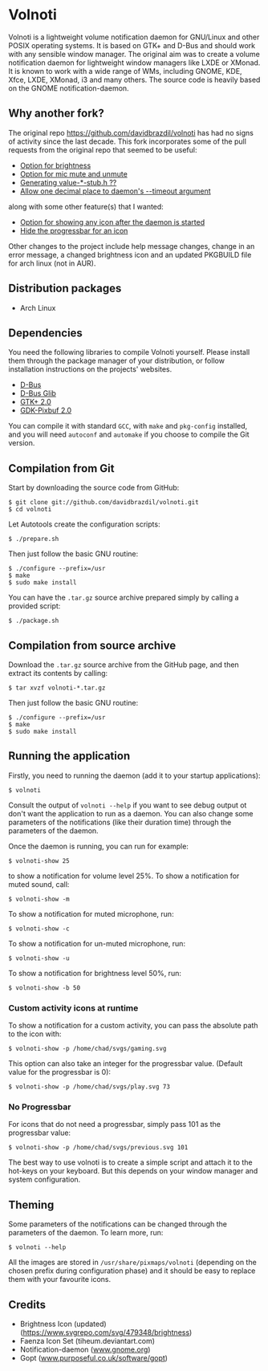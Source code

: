 # Volnoti

Volnoti is a lightweight volume notification daemon for GNU/Linux and
other POSIX operating systems. It is based on GTK+ and D-Bus and should
work with any sensible window manager. The original aim was to create
a volume notification daemon for lightweight window managers like LXDE 
or XMonad. It is known to work with a wide range of WMs, including 
GNOME, KDE, Xfce, LXDE, XMonad, i3 and many others. The source code
is heavily based on the GNOME notification-daemon.

## Why another fork?
The original repo https://github.com/davidbrazdil/volnoti has had no signs of activity since the last decade. This fork incorporates some of the pull requests from the original repo that seemed to be useful:
- [Option for brightness](https://github.com/davidbrazdil/volnoti/pull/14)
- [Option for mic mute and unmute](https://github.com/davidbrazdil/volnoti/pull/18)
- [Generating value-*-stub.h ??](https://github.com/davidbrazdil/volnoti/pull/7)
- [Allow one decimal place to daemon's --timeout argument](https://github.com/davidbrazdil/volnoti/pull/5)

along with some other feature(s) that I wanted:
- [Option for showing any icon after the daemon is started](#custom-activity-icons-at-runtime)
- [Hide the progressbar for an icon](#no-progressbar)

Other changes to the project include help message changes, change in an error message, a changed brightness icon and an updated PKGBUILD file for arch linux (not in AUR).


## Distribution packages
- Arch Linux

## Dependencies
You need the following libraries to compile Volnoti yourself. Please 
install them through the package manager of your distribution, or follow
installation instructions on the projects' websites.

 - [D-Bus](http://dbus.freedesktop.org)
 - [D-Bus Glib](http://dbus.freedesktop.org/releases/dbus-glib)
 - [GTK+ 2.0](http://www.gtk.org)
 - [GDK-Pixbuf 2.0](http://www.gtk.org)

You can compile it with standard `GCC`, with `make` and `pkg-config` 
installed, and you will need `autoconf` and `automake` if you choose 
to compile the Git version.

## Compilation from Git
Start by downloading the source code from GitHub:

    $ git clone git://github.com/davidbrazdil/volnoti.git
    $ cd volnoti

Let Autotools create the configuration scripts:

    $ ./prepare.sh
    
Then just follow the basic GNU routine:

    $ ./configure --prefix=/usr
    $ make
    $ sudo make install
    
You can have the `.tar.gz` source archive prepared simply by calling 
a provided script:

    $ ./package.sh

## Compilation from source archive
Download the `.tar.gz` source archive from the GitHub page, and then
extract its contents by calling:

    $ tar xvzf volnoti-*.tar.gz

Then just follow the basic GNU routine:

    $ ./configure --prefix=/usr
    $ make
    $ sudo make install

## Running the application
Firstly, you need to running the daemon (add it to your startup 
applications):

    $ volnoti

Consult the output of `volnoti --help` if you want to see debug output
ot don't want the application to run as a daemon. You can also change
some parameters of the notifications (like their duration time) through 
the parameters of the daemon.

Once the daemon is running, you can run for example:

    $ volnoti-show 25
    
to show a notification for volume level 25%. To show a notification for
muted sound, call:
    
    $ volnoti-show -m

To show a notification for muted microphone, run:
    
    $ volnoti-show -c

To show a notification for un-muted microphone, run:
    
    $ volnoti-show -u

To show a notification for brightness level 50%, run:

    $ volnoti-show -b 50

### Custom activity icons at runtime
To show a notification for a custom activity, you can pass the absolute path to the icon with:

    $ volnoti-show -p /home/chad/svgs/gaming.svg

This option can also take an integer for the progressbar value. (Default value for the progressbar is 0):

    $ volnoti-show -p /home/chad/svgs/play.svg 73

### No Progressbar
For icons that do not need a progressbar, simply pass 101 as the progressbar value:
    
    $ volnoti-show -p /home/chad/svgs/previous.svg 101

The best way to use volnoti is to create a simple script and attach it to 
the hot-keys on your keyboard. But this depends on your window manager
and system configuration.

## Theming

Some parameters of the notifications can be changed through the 
parameters of the daemon. To learn more, run:
    
    $ volnoti --help

All the images are stored in `/usr/share/pixmaps/volnoti` (depending
on the chosen prefix during configuration phase) and it should be
easy to replace them with your favourite icons.

## Credits
 - Brightness Icon (updated) (https://www.svgrepo.com/svg/479348/brightness)
 - Faenza Icon Set (tiheum.deviantart.com)
 - Notification-daemon (www.gnome.org)
 - Gopt (www.purposeful.co.uk/software/gopt)
